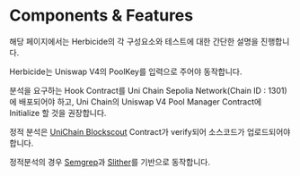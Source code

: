 # Components & Features

해당 페이지에서는 Herbicide의 각 구성요소와 테스트에 대한 간단한 설명을 진행합니다.



Herbicide는 Uniswap V4의 PoolKey를 입력으로 주어야 동작합니다.

분석을 요구하는 Hook Contract를 Uni Chain Sepolia Network(Chain ID : 1301)에 배포되어야 하고, Uni Chain의 Uniswap V4 Pool Manager Contract에 Initialize 할 것을 권장합니다.

정적 분석은 [UniChain Blockscout](https://unichain-sepolia.blockscout.com/) Contract가 verify되어 소스코드가 업로드되어야 합니다.



정적분석의 경우 [Semgrep](https://semgrep.dev)과 [Slither](https://github.com/crytic/slither)를 기반으로 동작합니다.







